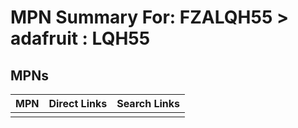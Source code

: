 



# MPN Summary For: FZALQH55 > adafruit : LQH55

## MPNs
  

|MPN|Direct Links|Search Links|
| :--- | :--- | :--- |
||||
